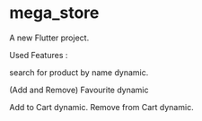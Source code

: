# mega_store

A new Flutter project.

Used Features :

search for product by name dynamic.

(Add and Remove) Favourite dynamic

Add to Cart dynamic.
Remove from Cart dynamic.

